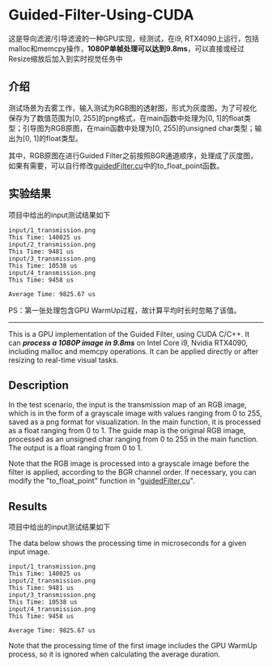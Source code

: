 # Guided-Filter-Using-CUDA

这是导向滤波/引导滤波的一种GPU实现，经测试，在i9, RTX4090上运行，包括malloc和memcpy操作，**1080P单帧处理可以达到9.8ms**，可以直接或经过Resize缩放后加入到实时视觉任务中

## 介绍

测试场景为去雾工作，输入测试为RGB图的透射图，形式为灰度图，为了可视化保存为了数值范围为[0, 255]的png格式，在main函数中处理为[0, 1]的float类型；引导图为RGB原图，在main函数中处理为[0, 255]的unsigned char类型；输出为[0, 1]的float类型。

其中，RGB原图在进行Guided Filter之前按照BGR通道顺序，处理成了灰度图，如果有需要，可以自行修改[guidedFilter.cu](./guidedfilter.cu/)中的to_float_point函数。

## 实验结果

项目中给出的input测试结果如下

```
input/1_transmission.png
This Time: 140025 us
input/2_transmission.png
This Time: 9481 us
input/3_transmission.png
This Time: 10538 us
input/4_transmission.png
This Time: 9458 us

Average Time: 9825.67 us
```

PS：第一张处理包含GPU WarmUp过程，故计算平均时长时忽略了该值。

---

This is a GPU implementation of the Guided Filter, using CUDA C/C++. It can **_process a 1080P image in 9.8ms_** on Intel Core i9, Nvidia RTX4090, including malloc and memcpy operations. It can be applied directly or after resizing to real-time visual tasks.

## Description

In the test scenario, the input is the transmission map of an RGB image, which is in the form of a grayscale image with values ranging from 0 to 255, saved as a png format for visualization. In the main function, it is processed as a float ranging from 0 to 1. The guide map is the original RGB image, processed as an unsigned char ranging from 0 to 255 in the main function. The output is a float ranging from 0 to 1.

Note that the RGB image is processed into a grayscale image before the filter is applied, according to the BGR channel order. If necessary, you can modify the "to_float_point" function in "[guidedFilter.cu](./guidedFilter.cu)".

## Results

项目中给出的input测试结果如下

The data below shows the processing time in microseconds for a given input image.

```
input/1_transmission.png
This Time: 140025 us
input/2_transmission.png
This Time: 9481 us
input/3_transmission.png
This Time: 10538 us
input/4_transmission.png
This Time: 9458 us

Average Time: 9825.67 us
```

Note that the processing time of the first image includes the GPU WarmUp process, so it is ignored when calculating the average duration.
